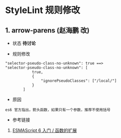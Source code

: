# StyleLint 规则修改

## 1. arrow-parens (赵海鹏 改)

* 状态 **待讨论**

* 规则修改

```
"selector-pseudo-class-no-unknown": true ==>
"selector-pseudo-class-no-unknown": [
            true,
            {
                "ignorePseudoClasses": ["/local/"]
            }
        ]
```

* 原因

```
es6 官方指出，箭头函数，如果只有一个参数，推荐不使用括号
```
* 参考链接

1. [ESMAScript 6 入门 / 函数的扩展](http://es6.ruanyifeng.com/#docs/function#%E7%AE%AD%E5%A4%B4%E5%87%BD%E6%95%B0)


	
